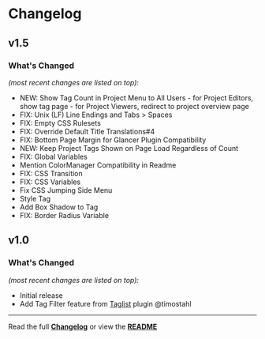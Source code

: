 # Changelog

## v1.5

### What's Changed

_(most recent changes are listed on top):_
- NEW: Show Tag Count in Project Menu to All Users - for Project Editors, show tag page - for Project Viewers, redirect to project overview page
- FIX: Unix (LF) Line Endings and Tabs > Spaces
- FIX: Empty CSS Rulesets
- FIX: Override Default Title Translations#4
- FIX: Bottom Page Margin for Glancer Plugin Compatibility
- NEW: Keep Project Tags Shown on Page Load Regardless of Count
- FIX: Global Variables
- Mention ColorManager Compatibility in Readme
- FIX: CSS Transition
- FIX: CSS Variables
- Fix CSS Jumping Side Menu
- Style Tag
- Add Box Shadow to Tag
- FIX: Border Radius Variable


## v1.0

### What's Changed

_(most recent changes are listed on top):_
- Initial release
- Add Tag Filter feature from [Taglist](https://github.com/TimoStahl/kanboard_plugin_taglist) plugin @timostahl

---

Read the full [**Changelog**](../master/changelog.md "See changes") or view the [**README**](../master/README.md "View README")
